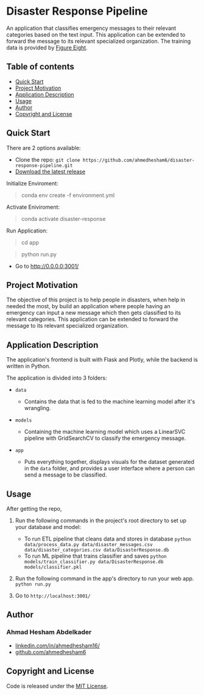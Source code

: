 # Disaster Response Pipeline

An application that classifies emergency messages to their relevant categories based on the text input. This application can be extended to forward the message to its relevant specialized organization. The training data is provided by [Figure Eight](https://appen.com/).

## Table of contents

- [Quick Start](#quick-start)
- [Project Motivation](#project-motivation)
- [Application Description](#application-description)
- [Usage](#usage)
- [Author](#author)
- [Copyright and License](#copyright-and-license)

## Quick Start

There are 2 options available:

- Clone the repo: `git clone https://github.com/ahmedhesham6/disaster-response-pipeline.git`
- [Download the latest release](https://github.com/ahmedhesham6/disaster-response-pipeline/archive/master.zip)

Initialize Enviroment:

> conda env create -f environment.yml

Activate Eniviroment:

> conda activate disaster-response

Run Application:

> cd app

> python run.py

- Go to http://0.0.0.0:3001/

## Project Motivation

The objective of this project is to help people in disasters, when help in needed the most, by build an application where people having an emergency can input a new message which then gets classified to its relevant categories. This application can be extended to forward the message to its relevant specialized organization.

## Application Description

The application's frontend is built with Flask and Plotly, while the backend is written in Python.

The application is divided into 3 folders:

- `data`

  - Contains the data that is fed to the machine learning model after it's wrangling.

- `models`

  - Containing the machine learning model which uses a LinearSVC pipeline with GridSearchCV to classify the emergency message.

- `app`

  - Puts everything together, displays visuals for the dataset generated in the `data` folder, and provides a user interface where a person can send a message to be classified.

## Usage

After getting the repo,

1. Run the following commands in the project's root directory to set up your database and model:

   - To run ETL pipeline that cleans data and stores in database
     `python data/process_data.py data/disaster_messages.csv data/disaster_categories.csv data/DisasterResponse.db`
   - To run ML pipeline that trains classifier and saves
     `python models/train_classifier.py data/DisasterResponse.db models/classifier.pkl`

2. Run the following command in the app's directory to run your web app.
   `python run.py`
3. Go to `http://localhost:3001/`

## Author

### Ahmad Hesham Abdelkader

- [linkedin.com/in/ahmedhesham16/](https://www.linkedin.com/in/ahmedhesham16/)
- [github.com/ahmedhesham6](https://github.com/ahmedhesham6)

## Copyright and License

Code is released under the [MIT License](https://github.com/ahmedhesham6/disaster-response-pipeline/blob/master/LICENSE).
